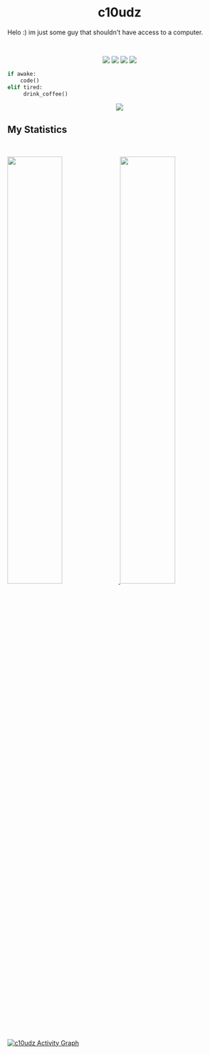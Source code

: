 <h1 align="center">
  <b>c10udz</b>
</h1>

Helo :) im just some guy that shouldn't have access to a computer.

<br>

<p>
<div align="center">
  <img src="https://img.shields.io/badge/-HTML-c58545?style=for-the-badge&logo=html5&logoColor=c58545&labelColor=282828">
    <img src="https://img.shields.io/badge/-JS-c58545?style=for-the-badge&logo=html5&logoColor=c58545&labelColor=282828">
  <img src="https://img.shields.io/badge/-CSS-d1a01f?style=for-the-badge&logo=css3&logoColor=d1a01f&labelColor=282828">
  <img src="https://img.shields.io/badge/-Python-98b982?style=for-the-badge&logo=python&logoColor=98b982&labelColor=282828">
</div>
</p>

```python
if awake:
    code()
elif tired:
     drink_coffee()
```

<div align="center">
  <a href="https://open.spotify.com/track/13qjycCLStZb9sJje6v0MC?si=fa5e6ec9d94e424b">
    <img src="https://c10udz.github.io/spot.html">
  </a>
</div>


## My Statistics

<br/>
<p align="left">
  <a href="https://c10udz.github.io">
  <img width="49.5%" src="https://github-readme-stats.vercel.app/api?username=c10udz&show_icons=true&theme=gruvbox&hide_border=true" />
    <img width="49.5%" src="https://github-readme-streak-stats.herokuapp.com/?user=c10udz&theme=gruvbox&hide_border=true" />
  </a>
</p>
<br>

[![c10udz Activity Graph](https://activity-graph.herokuapp.com/graph?username=c10udz&custom_title=Abhigyan%20Trips's%20Contribution%20Graph&theme=gruvbox&bg_color=282828&hide_border=true&line=d1a01f&point=c58545)](https://abhigyantrips.dev)
